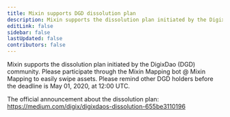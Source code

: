 ```yaml
---
title: Mixin supports DGD dissolution plan
description: Mixin supports the dissolution plan initiated by the DigixDao (DGD) community.
editLink: false
sidebar: false
lastUpdated: false
contributors: false
---
```


Mixin supports the dissolution plan initiated by the DigixDao (DGD) community. Please participate through the Mixin Mapping bot @ Mixin Mapping to easily swipe assets. Please remind other DGD holders before the deadline is May 01, 2020, at 12:00 UTC.

The official announcement about the dissolution plan: https://medium.com/digix/digixdaos-dissolution-655be3110196